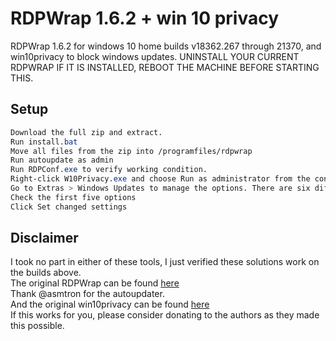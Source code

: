 # RDPWrap 1.6.2 + win 10 privacy

RDPWrap 1.6.2 for windows 10 home builds v18362.267 through 21370, and win10privacy to block windows updates.
UNINSTALL YOUR CURRENT RDPWRAP IF IT IS INSTALLED, REBOOT THE MACHINE BEFORE STARTING THIS.
## Setup


```css
Download the full zip and extract.
Run install.bat
Move all files from the zip into /programfiles/rdpwrap
Run autoupdate as admin
Run RDPConf.exe to verify working condition.
Right-click W10Privacy.exe and choose Run as administrator from the context menu. Choose to make a system restore point. It’s also worth making a full system backup (just in case).
Go to Extras > Windows Updates to manage the options. There are six different check boxes.
Check the first five options
Click Set changed settings
```

## Disclaimer
I took no part in either of these tools, I just verified these solutions work on the builds above.<br>
The original RDPWrap can be found [here](https://github.com/stascorp/rdpwrap)<br>
Thank @asmtron for the autoupdater. <br>
And the original win10privacy can be found [here](https://www.winprivacy.de/english-home/)<br>
If this works for you, please consider donating to the authors as they made this possible.

